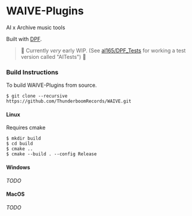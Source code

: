 # WAIVE-Plugins

AI x Archive music tools

Built with [DPF](https://github.com/DISTRHO/DPF).

> :construction: Currently _very_ early WIP. (See [al165/DPF_Tests](https://github.com/al165/DPF_Tests) for working a test version called "AITests") :construction:

### Build Instructions
To build WAIVE-Plugins from source.

```
$ git clone --recursive https://github.com/ThunderboomRecords/WAIVE.git
```

#### Linux
Requires cmake

```
$ mkdir build
$ cd build
$ cmake ..
$ cmake --build . --config Release
```

#### Windows

*TODO*

#### MacOS

*TODO*